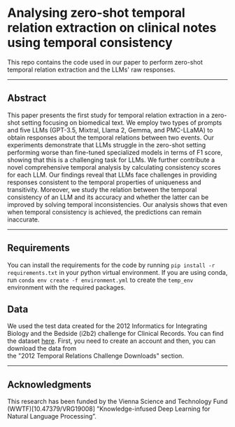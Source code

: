 # Analysing zero-shot temporal relation extraction on clinical notes using temporal consistency

This repo contains the code used in our paper to perform zero-shot 
temporal relation extraction and the LLMs' raw responses.

------

## Abstract

This paper presents the first study for temporal relation extraction in a zero-shot setting focusing on biomedical text. 
We employ two types of prompts and five LLMs (GPT-3.5, Mixtral, Llama 2, Gemma, and PMC-LLaMA) to obtain responses about the temporal relations between two events. 
Our experiments demonstrate that LLMs struggle in the zero-shot setting performing worse than fine-tuned specialized models in terms of F1 score, showing that this is a challenging task for LLMs.
We further contribute a novel comprehensive temporal analysis by calculating consistency scores for each LLM. Our findings reveal that LLMs face challenges in providing responses consistent to the temporal properties of uniqueness and transitivity. Moreover, we study the relation between the temporal consistency of an LLM and its accuracy and whether the latter can be improved by solving temporal inconsistencies. 
Our analysis shows that even when temporal consistency is achieved, the predictions can remain inaccurate.

-----

## Requirements

You can install the requirements for the code by running 
``pip install -r requirements.txt`` in your python virtual environment.
If you are using conda, run 
``conda env create -f environment.yml`` to create the ``temp_env`` 
environment with the required packages.


## Data

We used the test data created for the 2012 Informatics for Integrating
Biology and the Bedside (i2b2) challenge for Clinical Records.
You can find the dataset [here](https://portal.dbmi.hms.harvard.edu/projects/n2c2-nlp/).
First, you need to create an account and then, you can download the data from  
the "2012 Temporal Relations Challenge Downloads" section.

[comment]: <> (## TempRE)



[comment]: <> (## Temporal consistency and evaluation)



------

## Acknowledgments
This research has been funded by the Vienna Science and Technology 
Fund (WWTF)[10.47379/VRG19008] ”Knowledge-infused Deep Learning for Natural Language Processing”.